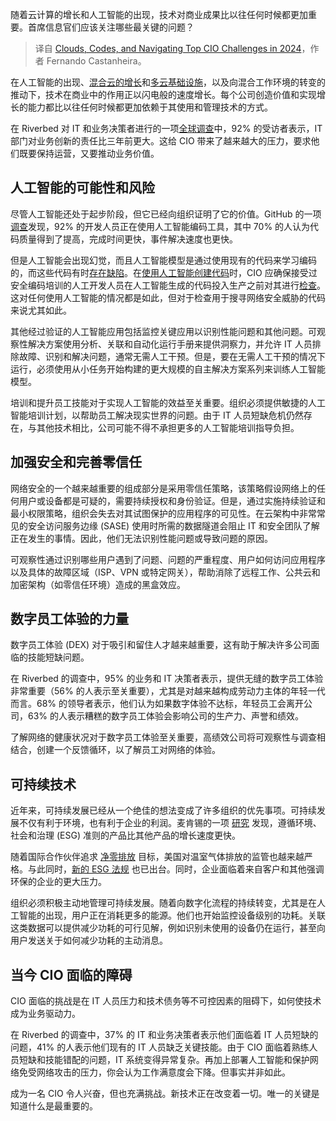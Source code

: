 
<!--
title: 云、代码和2024年CIO面临的主要挑战
cover: https://cdn.thenewstack.io/media/2024/08/8db50b8e-compass-7206886_1280.jpg
-->

随着云计算的增长和人工智能的出现，技术对商业成果比以往任何时候都更加重要。首席信息官们应该关注哪些最关键的问题？

> 译自 [Clouds, Codes, and Navigating Top CIO Challenges in 2024](https://thenewstack.io/clouds-codes-and-navigating-top-cio-challenges/)，作者 Fernando Castanheira。

在人工智能的出现、[混合云的增长](https://thenewstack.io/how-to-go-about-setting-up-a-hybrid-cloud-environment/)和[多云基础设施](https://thenewstack.io/why-developers-need-to-care-about-distributed-cloud-computing/)，以及向混合工作环境的转变的推动下，技术在商业中的作用正以闪电般的速度增长。每个公司创造价值和实现增长的能力都比以往任何时候都更加依赖于其使用和管理技术的方式。

在 Riverbed 对 IT 和业务决策者进行的一项[全球调查](https://www.riverbed.com/global-digital-employee-experience-dex-survey/)中，92% 的受访者表示，IT 部门对业务创新的责任比三年前更大。这给 CIO 带来了越来越大的压力，要求他们既要保持运营，又要推动业务价值。

## 人工智能的可能性和风险

尽管人工智能还处于起步阶段，但它已经向组织证明了它的价值。GitHub 的一项[调查](https://github.blog/2023-06-13-survey-reveals-ais-impact-on-the-developer-experience/)发现，92% 的开发人员正在使用人工智能编码工具，其中 70% 的人认为代码质量得到了提高，完成时间更快，事件解决速度也更快。

但是人工智能会出现幻觉，而且人工智能模型是通过使用现有的代码来学习编码的，而这些代码有时[存在缺陷](https://www.govtech.com/security/new-report-one-fifth-of-software-has-a-severe-security-flaw#:~:text=Overall%2C%2074%20percent%20of%20the,can%20lead%20to%20a%20vulnerability.%E2%80%9D)。在[使用人工智能创建代码](https://thenewstack.io/ai-coding-assistants-12-dos-and-donts/)时，CIO 应确保接受过安全编码培训的人工开发人员在人工智能生成的代码投入生产之前对其进行[检查](https://thenewstack.io/ai-coding-human-engineers-are-more-important-than-ever/)。这对任何使用人工智能的情况都是如此，但对于检查用于搜寻网络安全威胁的代码来说尤其如此。

其他经过验证的人工智能应用包括监控关键应用以识别性能问题和其他问题。可观察性解决方案使用分析、关联和自动化运行手册来提供洞察力，并允许 IT 人员排除故障、识别和解决问题，通常无需人工干预。但是，要在无需人工干预的情况下运行，必须使用从小任务开始构建的更大规模的自主解决方案系列来训练人工智能模型。

培训和提升员工技能对于实现人工智能的效益至关重要。组织必须提供敏捷的人工智能培训计划，以帮助员工解决现实世界的问题。由于 IT 人员短缺危机仍然存在，与其他技术相比，公司可能不得不承担更多的人工智能培训指导负担。

## 加强安全和完善零信任

网络安全的一个越来越重要的组成部分是采用零信任策略，该策略假设网络上的任何用户或设备都是可疑的，需要持续授权和身份验证。但是，通过实施持续验证和最小权限策略，组织会失去对其试图保护的应用程序的可见性。在云架构中非常常见的安全访问服务边缘 (SASE) 使用时所需的数据隧道会阻止 IT 和安全团队了解正在发生的事情。因此，他们无法识别性能问题或导致问题的原因。

可观察性通过识别哪些用户遇到了问题、问题的严重程度、用户如何访问应用程序以及具体的故障区域（ISP、VPN 或特定网关），帮助消除了远程工作、公共云和加密架构（如零信任环境）造成的黑盒效应。

## 数字员工体验的力量

数字员工体验 (DEX) 对于吸引和留住人才越来越重要，这有助于解决许多公司面临的技能短缺问题。

在 Riverbed 的调查中，95% 的业务和 IT 决策者表示，提供无缝的数字员工体验非常重要（56% 的人表示至关重要），尤其是对越来越构成劳动力主体的年轻一代而言。68% 的领导者表示，他们认为如果数字体验不达标，年轻员工会离开公司，63% 的人表示糟糕的数字员工体验会影响公司的生产力、声誉和绩效。

了解网络的健康状况对于数字员工体验至关重要，高绩效公司将可观察性与调查相结合，创建一个反馈循环，以了解员工对网络的体验。

## 可持续技术
近年来，可持续发展已经从一个绝佳的想法变成了许多组织的优先事项。可持续发展不仅有利于环境，也有利于企业的利润。麦肯锡的一项 [研究](https://www.mckinsey.com/industries/consumer-packaged-goods/our-insights/consumers-care-about-sustainability-and-back-it-up-with-their-wallets) 发现，遵循环境、社会和治理 (ESG) 准则的产品比其他产品的增长速度更快。

随着国际合作伙伴追求 [净零排放](https://netzeroclimate.org/what-is-net-zero-2/#:~:text=It%20is%20international%20scientific%20consensus,reaching%20net%20zero%20around%202050.) 目标，美国对温室气体排放的监管也越来越严格。与此同时，[新的 ESG 法规](https://www.forbes.com/sites/zendesk/2024/02/16/esg-regulations-are-here---5-actions-companies-should-take-now/?sh=5cfa9534e2b0) 也已出台。同时，企业面临着来自客户和其他强调环保的企业的更大压力。

组织必须积极主动地管理可持续发展。随着向数字化流程的持续转变，尤其是在人工智能的出现，用户正在消耗更多的能源。他们也开始监控设备级别的功耗。关联这类数据可以提供减少功耗的可行见解，例如识别未使用的设备仍在运行，甚至向用户发送关于如何减少功耗的主动消息。

## 当今 CIO 面临的障碍

CIO 面临的挑战是在 IT 人员压力和技术债务等不可控因素的阻碍下，如何使技术成为业务驱动力。

在 Riverbed 的调查中，37% 的 IT 和业务决策者表示他们面临着 IT 人员短缺的问题，41% 的人表示他们现有的 IT 人员缺乏关键技能。由于 CIO 面临着熟练人员短缺和技能错配的问题，IT 系统变得异常复杂。再加上部署人工智能和保护网络免受网络攻击的压力，你会认为工作满意度会下降。但事实并非如此。

成为一名 CIO 令人兴奋，但也充满挑战。新技术正在改变着一切。唯一的关键是知道什么是最重要的。
